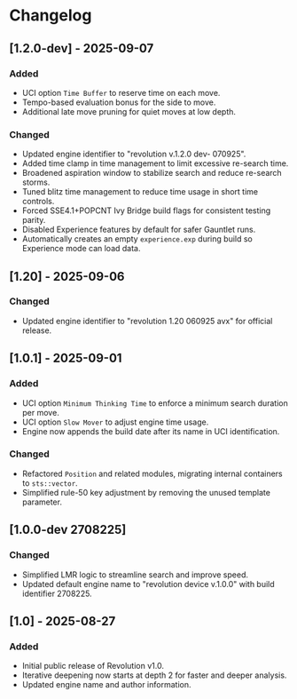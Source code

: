 # Changelog

## [1.2.0-dev] - 2025-09-07
### Added
- UCI option `Time Buffer` to reserve time on each move.
- Tempo-based evaluation bonus for the side to move.
- Additional late move pruning for quiet moves at low depth.

### Changed
- Updated engine identifier to "revolution v.1.2.0 dev- 070925".
- Added time clamp in time management to limit excessive re-search time.
- Broadened aspiration window to stabilize search and reduce re-search storms.
- Tuned blitz time management to reduce time usage in short time controls.
- Forced SSE4.1+POPCNT Ivy Bridge build flags for consistent testing parity.
- Disabled Experience features by default for safer Gauntlet runs.
- Automatically creates an empty `experience.exp` during build so Experience mode can load data.

## [1.20] - 2025-09-06
### Changed
- Updated engine identifier to "revolution 1.20 060925 avx" for official release.

## [1.0.1] - 2025-09-01
### Added
- UCI option `Minimum Thinking Time` to enforce a minimum search duration per move.
- UCI option `Slow Mover` to adjust engine time usage.
- Engine now appends the build date after its name in UCI identification.
### Changed
- Refactored `Position` and related modules, migrating internal containers to `sts::vector`.
- Simplified rule-50 key adjustment by removing the unused template parameter.

## [1.0.0-dev 2708225]
### Changed
- Simplified LMR logic to streamline search and improve speed.
- Updated default engine name to "revolution device v.1.0.0" with build identifier 2708225.

## [1.0] - 2025-08-27
### Added
- Initial public release of Revolution v1.0.
- Iterative deepening now starts at depth 2 for faster and deeper analysis.
- Updated engine name and author information.
